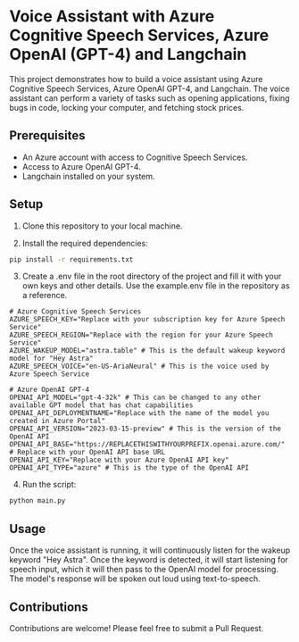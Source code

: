 # Voice Assistant with Azure Cognitive Speech Services, Azure OpenAI (GPT-4) and Langchain

This project demonstrates how to build a voice assistant using Azure Cognitive Speech Services, Azure OpenAI GPT-4, and Langchain. The voice assistant can perform a variety of tasks such as opening applications, fixing bugs in code, locking your computer, and fetching stock prices.

## Prerequisites

- An Azure account with access to Cognitive Speech Services.
- Access to Azure OpenAI GPT-4.
- Langchain installed on your system.

## Setup

1. Clone this repository to your local machine.

2. Install the required dependencies:
```bash
pip install -r requirements.txt
```

3. Create a .env file in the root directory of the project and fill it with your own keys and other details. Use the example.env file in the repository as a reference.

```properties
# Azure Cognitive Speech Services
AZURE_SPEECH_KEY="Replace with your subscription key for Azure Speech Service"
AZURE_SPEECH_REGION="Replace with the region for your Azure Speech Service"
AZURE_WAKEUP_MODEL="astra.table" # This is the default wakeup keyword model for "Hey Astra"
AZURE_SPEECH_VOICE="en-US-AriaNeural" # This is the voice used by Azure Speech Service

# Azure OpenAI GPT-4
OPENAI_API_MODEL="gpt-4-32k" # This can be changed to any other available GPT model that has chat capabilities
OPENAI_API_DEPLOYMENTNAME="Replace with the name of the model you created in Azure Portal"
OPENAI_API_VERSION="2023-03-15-preview" # This is the version of the OpenAI API
OPENAI_API_BASE="https://REPLACETHISWITHYOURPREFIX.openai.azure.com/" # Replace with your OpenAI API base URL
OPENAI_API_KEY="Replace with your Azure OpenAI API key"
OPENAI_API_TYPE="azure" # This is the type of the OpenAI API
```

4. Run the script: 
```bash
python main.py
```

## Usage
Once the voice assistant is running, it will continuously listen for the wakeup keyword "Hey Astra". Once the keyword is detected, it will start listening for speech input, which it will then pass to the OpenAI model for processing. The model's response will be spoken out loud using text-to-speech.

## Contributions
Contributions are welcome! Please feel free to submit a Pull Request.
